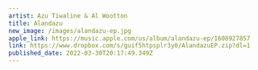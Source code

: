```yaml
---
artist: Azu Tiwaline & Al Wootton
title: Alandazu
new_image: /images/alandazu-ep.jpg
apple_link: https://music.apple.com/us/album/alandazu-ep/1608927857
link: https://www.dropbox.com/s/guif5htpsplr3y0/AlandazuEP.zip?dl=1
published_date: 2022-03-30T20:17:49.349Z
---
```

